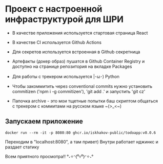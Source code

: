 # Проект с настроенной инфраструктурой для ШРИ

- В качестве приложения используется стартовая страница React
- В качестве CI используется Github Actions
- Для секретов используется встроенная в Github секретница
- Артефакты (докер образ) пушатся в Github Container Registry и доступно на странице репозитория на вкладке Packages
- Для работы с трекером используется |･ω･) Python

- Чтобы закоммитить через conventional commits нужно установить commitizen ('npm i -g commitizen'), 'git add .' и запустить 'git cz'
- Папочка archive - это мои тщетные попытки баш скриптом общаться с трекером с коммитами на русском языке ~(>\_<~)

## Запускаем приложение

`docker run --rm -it -p 8080:80 ghcr.io/iskhakov-public/todoapp:v0.0.6`

Переходим в "localhost:8080", а там привет)
Внутри работает нджинкс и раздает статику

Всем приятного просмотра!!
°˖✧◝(⁰▿⁰)◜✧˖°
